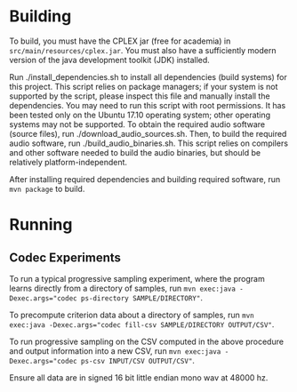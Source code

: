 # Building
To build, you must have the CPLEX jar (free for academia) in `src/main/resources/cplex.jar`.
You must also have a sufficiently modern version of the java development toolkit (JDK) installed.

Run ./install_dependencies.sh to install all dependencies (build systems) for this project.  This script relies on package managers; if your system is not supported by the script, please inspect this file and manually install the dependencies.  You may need to run this script with root permissions.  It has been tested only on the Ubuntu 17.10 operating system; other operating systems may not be supported.  To obtain the required audio software (source files), run ./download_audio_sources.sh.  Then, to build the required audio software, run ./build_audio_binaries.sh.  This script relies on compilers and other software needed to build the audio binaries, but should be relatively platform-independent.

After installing required dependencies and building required software, run `mvn package` to build.

# Running
## Codec Experiments
To run a typical progressive sampling experiment, where the program learns directly from a directory of samples, run `mvn exec:java -Dexec.args="codec ps-directory SAMPLE/DIRECTORY"`. 

To precompute criterion data about a directory of samples, run `mvn exec:java -Dexec.args="codec fill-csv SAMPLE/DIRECTORY OUTPUT/CSV"`. 

To run progressive sampling on the CSV computed in the above procedure and output information into a new CSV, run `mvn exec:java -Dexec.args="codec ps-csv INPUT/CSV OUTPUT/CSV"`.

Ensure all data are in signed 16 bit little endian mono wav at 48000 hz.
